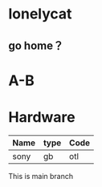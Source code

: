 # lonelycat
## go home？
# A-B
# Hardware
| Name | type | Code |
|---|---|---|
| sony | gb | otl |

This is main branch
